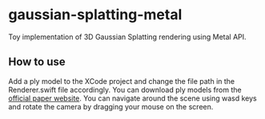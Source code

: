 # gaussian-splatting-metal
Toy implementation of 3D Gaussian Splatting rendering using Metal API.

## How to use
Add a ply model to the XCode project and change the file path in the Renderer.swift file accordingly.
You can download ply models from the [official paper website](https://repo-sam.inria.fr/fungraph/3d-gaussian-splatting/).
You can navigate around the scene using wasd keys and rotate the camera by dragging your mouse on the screen.

